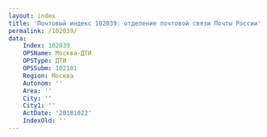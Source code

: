 ```yaml
---
layout: index
title: 'Почтовый индекс 102039: отделение почтовой связи Почты России'
permalink: /102039/
data:
    Index: 102039
    OPSName: Москва-ДТИ
    OPSType: ДТИ
    OPSSubm: 102101
    Region: Москва
    Autonom: ''
    Area: ''
    City: ''
    City1: ''
    ActDate: '20181022'
    IndexOld: ''
---
```

